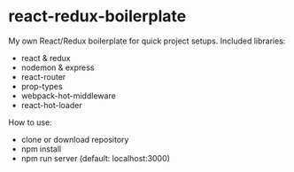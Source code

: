 # react-redux-boilerplate

My own React/Redux boilerplate for quick project setups. 
Included libraries:
* react & redux
* nodemon & express
* react-router
* prop-types
* webpack-hot-middleware
* react-hot-loader

How to use:
* clone or download repository
* npm install
* npm run server (default: localhost:3000)
